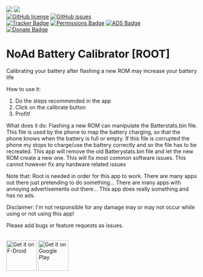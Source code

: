 <img src="https://img.shields.io/github/release/phrogg/BatteryCalibrator.svg?logo=github" />   <img src="https://img.shields.io/f-droid/v/eu.roggstar.luigithehunter.batterycalibrate.svg" /><br>
[![GitHub license](https://img.shields.io/github/license/phrogg/BatteryCalibrator.svg)](https://github.com/phrogg/BatteryCalibrator/blob/master/LICENSE)   [![GitHub issues](https://img.shields.io/github/issues/phrogg/BatteryCalibrator.svg)](https://GitHub.com/phrogg/BatteryCalibrator/issues/)
<br>
[![Tracker Badge](https://img.shields.io/badge/Tracker-0-green.svg)](https://reports.exodus-privacy.eu.org/en/reports/search/eu.roggstar.batterycalibrate/)   [![Permissions Badge](https://img.shields.io/badge/Permissions-0-green.svg)](https://reports.exodus-privacy.eu.org/en/reports/search/eu.roggstar.batterycalibrate/)   [![ADS Badge](https://img.shields.io/badge/ADs-0-green.svg)](https://reports.exodus-privacy.eu.org/en/reports/search/eu.roggstar.batterycalibrate/)
<br>
[![Donate Badge](https://img.shields.io/badge/Donate-Me-green.svg)](https://paypal.me/proggenbuck)


# NoAd Battery Calibrator [ROOT]

Calibrating your battery after flashing a new ROM may increase your battery life

How to use it:
1. Do the steps recommended in the app
2. Click on the calibrate button
3. Profit!

What does it do:
Flashing a new ROM can manipulate the Batterstats.bin file.
This file is used by the phone to map the battery charging, so that the phone knows when the battery is full or empty.
If this file is corrupted the phone my stops to charge/use the battery correctly and so the file has to be recreated.
This app will remove the old Batterystats.bin file and let the new ROM create a new one.
This will fix most common software issues.
This cannot however fix any hardware related issues

Note that:
Root is needed in order for this app to work.
There are many apps out there just pretending to do something...
There are many apps with annoying advertisements out there...
This app does really something and has no ads.

Disclaimer:
I'm not responsible for any damage may or may not occur while using or not using this app!

Please add bugs or feature requests as issues.<br><br>

[<img src="https://fdroid.gitlab.io/artwork/badge/get-it-on.png"
     alt="Get it on F-Droid"
     height="80">](https://f-droid.org/packages/eu.roggstar.luigithehunter.batterycalibrate/)
[<img src="https://play.google.com/intl/en_us/badges/images/generic/en-play-badge.png"
     alt="Get it on Google Play"
     height="80">](https://play.google.com/store/apps/details?id=eu.roggstar.batterycalibrator)

